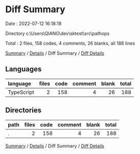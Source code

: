 # Diff Summary

Date : 2022-07-12 16:18:18

Directory c:\\Users\\QIANG\\dev\\sktest\\src\\pathops

Total : 2 files,  158 codes, 4 comments, 26 blanks, all 188 lines

[Summary](results.md) / [Details](details.md) / Diff Summary / [Diff Details](diff-details.md)

## Languages
| language | files | code | comment | blank | total |
| :--- | ---: | ---: | ---: | ---: | ---: |
| TypeScript | 2 | 158 | 4 | 26 | 188 |

## Directories
| path | files | code | comment | blank | total |
| :--- | ---: | ---: | ---: | ---: | ---: |
| . | 2 | 158 | 4 | 26 | 188 |

[Summary](results.md) / [Details](details.md) / Diff Summary / [Diff Details](diff-details.md)